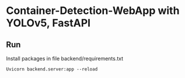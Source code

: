 # Container-Detection-WebApp with YOLOv5, FastAPI

## Run
Install packages in file backend/requirements.txt

`Uvicorn backend.server:app --reload`
